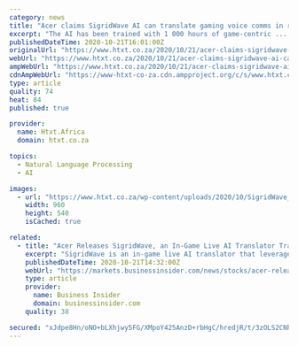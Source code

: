 ```yaml
---
category: news
title: "Acer claims SigridWave AI can translate gaming voice comms in real time"
excerpt: "The AI has been trained with 1 000 hours of game-centric ... We’re going to keep a close eye on this service as it looks rather promising, provided it can translate more than two languages of course."
publishedDateTime: 2020-10-21T16:01:00Z
originalUrl: "https://www.htxt.co.za/2020/10/21/acer-claims-sigridwave-ai-can-translate-gaming-voice-comms-in-real-time/"
webUrl: "https://www.htxt.co.za/2020/10/21/acer-claims-sigridwave-ai-can-translate-gaming-voice-comms-in-real-time/"
ampWebUrl: "https://www.htxt.co.za/2020/10/21/acer-claims-sigridwave-ai-can-translate-gaming-voice-comms-in-real-time/amp/"
cdnAmpWebUrl: "https://www-htxt-co-za.cdn.ampproject.org/c/s/www.htxt.co.za/2020/10/21/acer-claims-sigridwave-ai-can-translate-gaming-voice-comms-in-real-time/amp/"
type: article
quality: 74
heat: 84
published: true

provider:
  name: Htxt.Africa
  domain: htxt.co.za

topics:
  - Natural Language Processing
  - AI

images:
  - url: "https://www.htxt.co.za/wp-content/uploads/2020/10/SigridWave_960x720.jpg"
    width: 960
    height: 540
    isCached: true

related:
  - title: "Acer Releases SigridWave, an In-Game Live AI Translator Trained With Game Jargon, for Planet9"
    excerpt: "SigridWave is an in-game live AI translator that leverages deep learning technologies to break language barriers and facilitate communication amongst gamers around the world Having been trained with over 10 million bilingual sentence pairs so far,"
    publishedDateTime: 2020-10-21T14:32:00Z
    webUrl: "https://markets.businessinsider.com/news/stocks/acer-releases-sigridwave-an-in-game-live-ai-translator-trained-with-game-jargon-for-planet9-1029705467"
    type: article
    provider:
      name: Business Insider
      domain: businessinsider.com
    quality: 38

secured: "xJdpe8Hn/oNO+bLXhjwy5FG/XMpoY425AnzD+rbHgC/hredjR/t/3zOLS2CNhQgJmF6gZ4UFTJVGA7JLIbhOEJODt4138akRYlkK7wKnfH6YJNW3k4skfOh8Z3SRd60Ix7533tsdjpxaTyKUe8GmCuBEUs08z20L8NHJ+MZfc/L3lynMqGzIx+zG4HpU4uMfhXEIQ5rXWioSxFkWPScpbQuBwfBRXF4qSecLi+17+q3puh8cER6gpUzHH65koOEBtyL/UKebd84/kGjb9xFzq4yrFDlTd0hFC5RTNeZa13pfQz/Ri3MA11iPDro2XtbY7oEoGPXkixuxN48hLMHRmr/AB6AeNKXV88b971ODNB4=;+E06rBYnjvkMEkhUCOpn4Q=="
---
```


